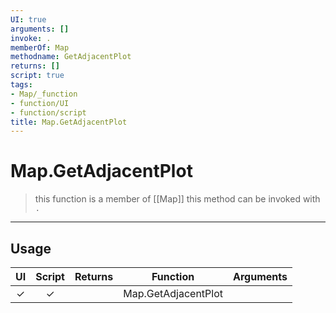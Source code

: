 ```yaml
---
UI: true
arguments: []
invoke: .
memberOf: Map
methodname: GetAdjacentPlot
returns: []
script: true
tags:
- Map/_function
- function/UI
- function/script
title: Map.GetAdjacentPlot
---
```

# Map.GetAdjacentPlot
> this function is a member of [[Map]]
> this method can be invoked with `.`
-----
## Usage
|  UI | Script | Returns | Function | Arguments |
|:---:|:------:|-------:|:--------:|:---------|
|✓|✓||Map.GetAdjacentPlot||
